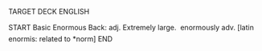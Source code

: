 TARGET DECK
ENGLISH

START
Basic
Enormous
Back: adj. Extremely large.  enormously adv. [latin enormis: related to *norm]
END
